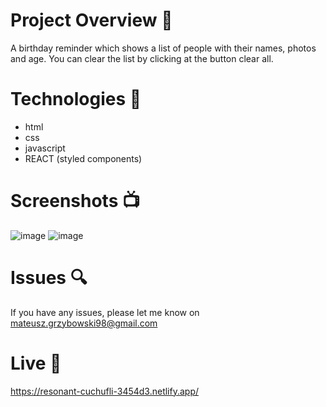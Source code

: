 # Project Overview  🎉
A birthday reminder which shows a list of people with their names, photos and age. You can clear the list by clicking at the button clear all.


# Technologies 🔧
* html
* css
* javascript
* REACT (styled components)

# Screenshots 📺
![image](https://user-images.githubusercontent.com/61913031/166653626-71993e19-57aa-4b78-9352-c4b8648c2d54.png)
![image](https://user-images.githubusercontent.com/61913031/166653644-e73691c7-8745-49ff-b15c-d4561bb13a1f.png)

# Issues 🔍
 
 If you have any issues, please let me know on mateusz.grzybowski98@gmail.com

# Live 📍
https://resonant-cuchufli-3454d3.netlify.app/
